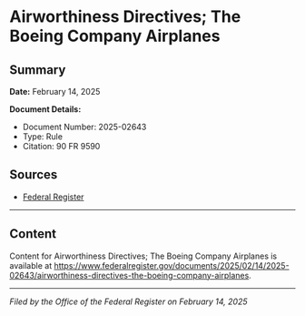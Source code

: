 # Airworthiness Directives; The Boeing Company Airplanes

## Summary

**Date:** February 14, 2025

**Document Details:**
- Document Number: 2025-02643
- Type: Rule
- Citation: 90 FR 9590

## Sources
- [Federal Register](https://www.federalregister.gov/documents/2025/02/14/2025-02643/airworthiness-directives-the-boeing-company-airplanes)

---

## Content

Content for Airworthiness Directives; The Boeing Company Airplanes is available at https://www.federalregister.gov/documents/2025/02/14/2025-02643/airworthiness-directives-the-boeing-company-airplanes.

---

*Filed by the Office of the Federal Register on February 14, 2025*

